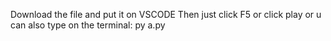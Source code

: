 Download the file and put it on VSCODE
Then just click F5 or click play or u can also type on the terminal: py a.py
